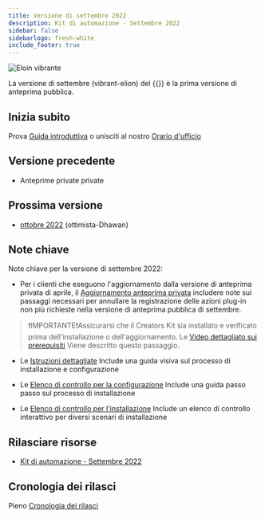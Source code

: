 ```yaml
---
title: Versione di settembre 2022
description: Kit di automazione - Settembre 2022
sidebar: false
sidebarlogo: fresh-white
include_footer: true
---
```

![Eloin vibrante](/images/vibrant-elion.png)

La versione di settembre (vibrant-elion) del {{<product-name>}} è la prima versione di anteprima pubblica.

## Inizia subito

Prova [Guida introduttiva](/it/get-started) o unisciti al nostro [Orario d'ufficio](/it/office-hours)

## Versione precedente

- Anteprime private private

## Prossima versione

- [ottobre 2022](/it/releases/october-2022) (ottimista-Dhawan)

## Note chiave

Note chiave per la versione di settembre 2022:

- Per i clienti che eseguono l'aggiornamento dalla versione di anteprima privata di aprile, il [Aggiornamento anteprima privata](https://github.com/microsoft/powercat-automation-kit/blob/main/docs/private-preview-upgrade.md) includere note sui passaggi necessari per annullare la registrazione delle azioni plug-in non più richieste nella versione di anteprima pubblica di settembre.

>❗IMPORTANTE❗Assicurarsi che il Creators Kit sia installato e verificato prima dell'installazione o dell'aggiornamento. Le [Video dettagliato sui prerequisiti](https://github.com/microsoft/powercat-automation-kit/blob/main/docs/walkthrough.md) Viene descritto questo passaggio.

- Le [Istruzioni dettagliate](https://github.com/microsoft/powercat-automation-kit/blob/main/docs/walkthrough.md) Include una guida visiva sul processo di installazione e configurazione

- Le [Elenco di controllo per la configurazione](https://learn.microsoft.com/power-automate/guidance/automation-kit/setup/setup-checklist) Include una guida passo passo sul processo di installazione

- Le [Elenco di controllo per l'installazione](/it/get-started/install-checklist) Include un elenco di controllo interattivo per diversi scenari di installazione

## Rilasciare risorse

- [Kit di automazione - Settembre 2022](https://github.com/microsoft/powercat-automation-kit/releases/tag/AutomationKit-September2022)

## Cronologia dei rilasci

Pieno [Cronologia dei rilasci](/it/releases)
